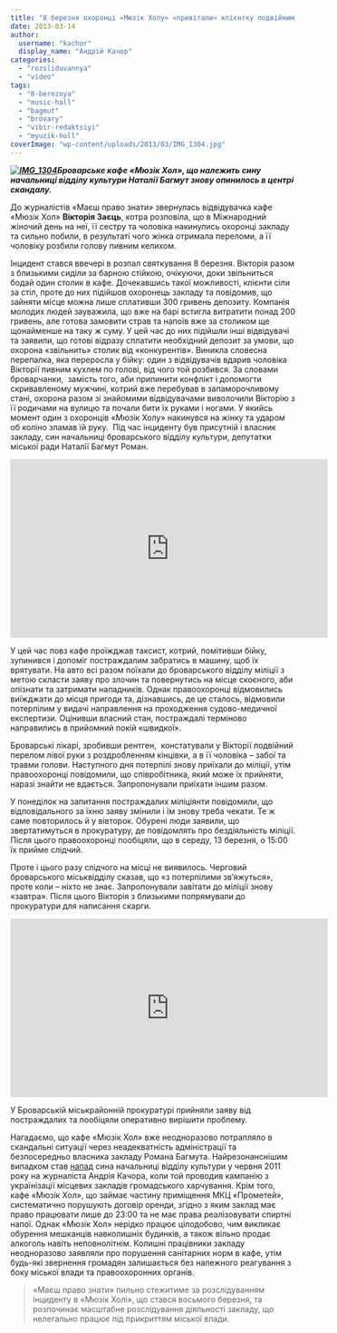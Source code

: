 ```yaml
---
title: "8 березня охоронці «Мюзік Холу» «привітали» клієнтку подвійним переломом. ВІДЕО"
date: 2013-03-14
author: 
  username: "kachor"
  display_name: "Андрій Качор"
categories: 
  - "rozsliduvannya"
  - "video"
tags: 
  - "8-bereznya"
  - "music-hall"
  - "bagmut"
  - "brovary"
  - "vibir-redaktsiyi"
  - "myuzik-holl"
coverImage: "wp-content/uploads/2013/03/IMG_1304.jpg"
---
```


_**[![IMG_1304](https://mpz.brovary.org/wp-content/uploads/2013/03/IMG_1304.jpg)](https://mpz.brovary.org/wp-content/uploads/2013/03/IMG_1304.jpg)Броварське кафе «Мюзік Хол», що належить сину начальниці відділу культури Наталії Багмут знову опинилось в центрі скандалу.**_

До журналістів «Маєш право знати» звернулась відвідувачка кафе «Мюзік Хол» **Вікторія Заєць**, котра розповіла, що в Міжнародний жіночий день на неї, її сестру та чоловіка накинулись охоронці закладу та сильно побили, в результаті чого жінка отримала переломи, а її чоловіку розбили голову пивним келихом.

Інцидент стався ввечері в розпал святкування 8 березня. Вікторія разом з близькими сиділи за барною стійкою, очікуючи, доки звільниться бодай один столик в кафе. Дочекавшись такої можливості, клієнти сіли за стіл, проте до них підійшов охоронець закладу та повідомив, що зайняти місце можна лише сплативши 300 гривень депозиту. Компанія молодих людей зауважила, що вже на барі встигла витратити понад 200 гривень, але готова замовити страв та напоїв вже за столиком ще щонайменше на таку ж суму. У цей час до них підійшли інші відвідувачі та заявили, що готові відразу сплатити необхідний депозит за умови, що охорона «звільнить» столик від «конкурентів». Виникла словесна перепалка, яка переросла у бійку: один з відвідувачів вдарив чоловіка Вікторії пивним кухлем по голові, від чого той розбився. За словами броварчанки,  замість того, аби припинити конфлікт і допомогти скривавленому мужчині, котрий вже перебував в запаморочливому стані, охорона разом зі знайомими відвідувачами виволочили Вікторію з її родичами на вулицю та почали бити їх руками і ногами. У якийсь момент один з охоронців «Мюзік Холу» накинувся на жінку та ударом об коліно зламав їй руку.  Під час інциденту був присутній і власник закладу, син начальниці броварського відділу культури, депутатки міської ради Наталії Багмут Роман.

<iframe src="https://www.youtube.com/embed/KLl8VXaiqMc" height="315" width="560" allowfullscreen frameborder="0"></iframe>

У цей час повз кафе проїжджав таксист, котрий, помітивши бійку, зупинився і допоміг постраждалим забратись в машину, щоб їх врятувати. На авто всі разом поїхали до броварського відділу міліції з метою скласти заяву про злочин та повернутись на місце скоєного, аби опізнати та затримати нападників. Однак правоохоронці відмовились виїжджати до місця пригоди та, дізнавшись, де це сталось, відмовили потерпілим у видачі направлення на проходження судово-медичної експертизи. Оцінивши власний стан, постраждалі терміново направились в прийомний покій «швидкої».

Броварські лікарі, зробивши рентген,  констатували у Вікторії подвійний перелом лівої руки з роздробленням кінцівки, а в її чоловіка – забої та травми голови. Наступного дня потерпілі знову приїхали до міліції, утім правоохоронці повідомили, що співробітника, який може їх прийняти, наразі знайти не вдається. Запропонували приїхати іншим разом.

У понеділок на запитання постраждалих міліціянти повідомили, що відповідального за їхню заяву змінили і їм знову треба чекати. Те ж саме повторилось й у вівторок. Обурені люди заявили, що звертатимуться в прокуратуру, де повідомлять про бездіяльність міліції. Після цього правоохоронці пообіцяли, що в середу, 13 березня, о 15:00 їх прийме слідчий.

Проте і цього разу слідчого на місці не виявилось. Черговий броварського міськвідділу сказав, що «з потерпілими зв’яжуться», проте коли – ніхто не знає. Запропонували завітати до міліції знову «завтра». Після цього Вікторія з близькими попрямували до прокуратури для написання скарги.

<iframe src="https://www.youtube.com/embed/MLg5NPyljdY" height="315" width="560" allowfullscreen frameborder="0"></iframe>

У Броварській міськрайонній прокуратурі прийняли заяву від постраждалих та пообіцяли оперативно вирішити проблему.

Нагадаємо, що кафе «Мюзік Хол» вже неодноразово потрапляло в скандальні ситуації через неадекватність адміністрації та безпосередньо власника закладу Романа Багмута. Найрезонанснішим випадком став [напад](https://vikna.stb.ua/news/2011/6/6/63153/) сина начальниці відділу культури у червня 2011 року на журналіста Андрія Качора, коли той проводив кампанію з українізації місцевих закладів громадського харчування. Крім того, кафе «Мюзік Хол», що займає частину приміщення МКЦ «Прометей», систематично порушують договір оренди, згідно з яким заклад має право працювати лише до 23:00 та не має права реалізовувати спиртні напої. Однак «Мюзік Хол» нерідко працює цілодобово, чим викликає обурення мешканців навколишніх будинків, а також вільно продає алкоголь навіть неповнолітнім. Колишні працівники закладу неодноразово заявляли про порушення санітарних норм в кафе, утім будь-які звернення громадян залишається без належного реагування з боку міської влади та правоохоронних органів.

> «Маєш право знати» пильно стежитиме за розслідуванням інциденту в «Мюзік Холі», що стався восьмого березня, та розпочинає масштабне розслідування діяльності закладу, що нелегально працює під прикриттям міської влади.
